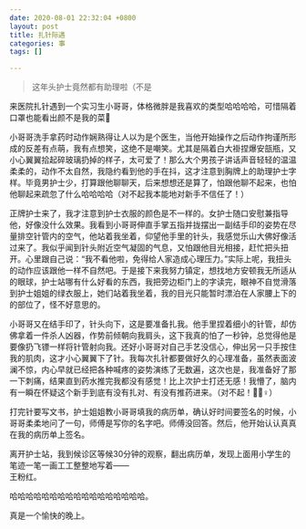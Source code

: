 ```yaml
---
date: 2020-08-01 22:32:04 +0800
layout: post
title: 扎针际遇
categories: 事
tags: []

---
```

> 这年头护士竟然都有助理啦（不是

来医院扎针遇到一个实习生小哥哥，体格微胖是我喜欢的类型哈哈哈哈，可惜隔着口罩也能看出颜不是我的菜😬

小哥哥洗手拿药时动作娴熟得让人以为是个医生，当他开始操作之后动作拘谨所形成的反差有点萌，我有点想笑，这绝不是嘲笑。尤其是隔着白大褂捏爆安瓿瓶，又小心翼翼拾起碎玻璃扔掉的样子，太可爱了！那么大个男孩子讲话声音轻轻的温温柔柔的，动作不太自然，我隐约看到他的手在抖，这才注意到胸牌上的助理护士字样。毕竟男护士少，打算跟他聊聊天，后来想想还是算了，怕跟他聊不起来，也怕他聊起来疏忽了什么哈哈哈哈（对不起我本能地对新手不信任了！）

正牌护士来了，我才注意到护士衣服的颜色是不一样的。女护士随口安慰兼指导他，好像没什么效果。我看到小哥哥伸直手掌五指并拢摆出一副结手印的姿势在尽量排空针管内的空气，他站着我坐着，仰望他手里的针头，我感觉乐山大佛好像活过来了。我似乎闻到针头附近空气凝固的气息，又怕跟他目光相接，赶忙把头扭开。心里跟自己说：“我不看他啦，免得给人家造成心理压力。”实际上呢，我扭头的动作应该跟他一样不自然吧。于是接下来我努力镇定，想找地方安顿我无所适从的眼球，护士站哪有什么好看的东西，我把旁边柜门上的字读完，眼神不自觉滑落到护士姐姐的绿衣服上，她们站着我坐着，我的目光只能暂时漂泊在人家腰上下的的部位了，怪不好意思的。

小哥哥又在结手印了，针头向下，这是要准备扎我。他手里捏着细小的针管，却仿佛拿着一件杀人凶器，作势前倾朝向我肩头，这下我真的怕了一秒钟，总觉得他是要像扔飞镖一样将针管射向我。还好小哥哥对自己手艺没信心，伸出另一只手按住我的肌肉，这才小心翼翼下了针。我每次扎针都要做好久的心理准备，虽然表面波澜不惊，内心早就已经把各种喊疼的姿势演练了无数遍，这次也是，我准备好了那一下刺痛，结果直到药水推完我都没有感觉！比上次护士打还无感！我懵了，脑内有一瞬在怀疑这个新手到底有没有扎对、有没有推药进来。（对不起！🧎🏻♀️）

打完针要写文书，护士姐姐教小哥哥填我的病历单，确认好时间要签名的时候，小哥哥柔柔地问了一句，师傅是写你的名字吧。师傅没回答。然后，他开始认认真真在我的病历单上签名。

离开护士站，我到候诊区等候30分钟的观察，翻出病历单，发现上面用小学生的笔迹一笔一画工工整整地写着——  
王粉红。

哈哈哈哈哈哈哈哈哈哈哈哈哈哈哈哈哈。

真是一个愉快的晚上。